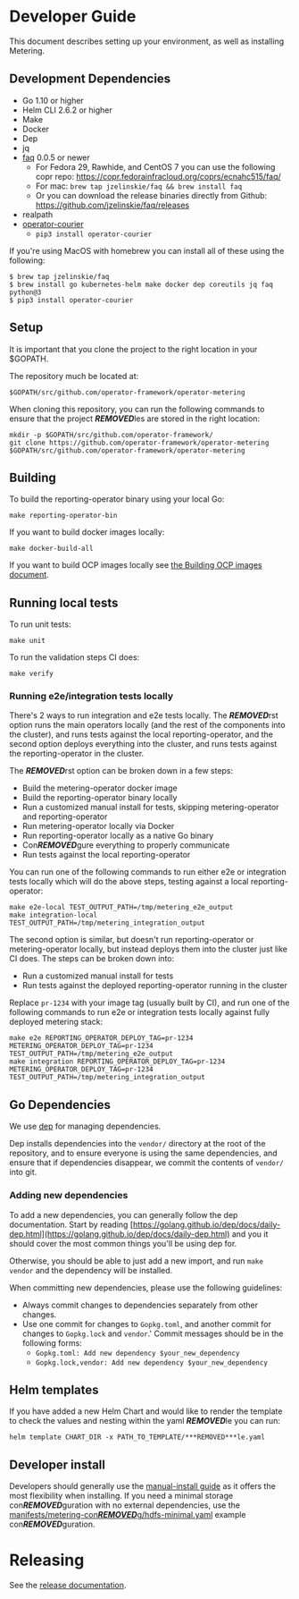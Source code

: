 # Developer Guide

This document describes setting up your environment, as well as installing Metering.

## Development Dependencies

- Go 1.10 or higher
- Helm CLI 2.6.2 or higher
- Make
- Docker
- Dep
- jq
- [faq](https://github.com/jzelinskie/faq) 0.0.5 or newer
  - For Fedora 29, Rawhide, and CentOS 7 you can use the following copr repo: https://copr.fedorainfracloud.org/coprs/ecnahc515/faq/
  - For mac: `brew tap jzelinskie/faq && brew install faq`
  - Or you can download the release binaries directly from Github: https://github.com/jzelinskie/faq/releases
- realpath
- [operator-courier](https://github.com/operator-framework/operator-courier)
  - `pip3 install operator-courier`

If you're using MacOS with homebrew you can install all of these using the
following:

```
$ brew tap jzelinskie/faq
$ brew install go kubernetes-helm make docker dep coreutils jq faq python@3
$ pip3 install operator-courier
```

## Setup

It is important that you clone the project to the right location in your $GOPATH.

The repository much be located at:

```
$GOPATH/src/github.com/operator-framework/operator-metering
```

When cloning this repository, you can run the following commands to ensure that the project ***REMOVED***les are stored in the right location:

```
mkdir -p $GOPATH/src/github.com/operator-framework/
git clone https://github.com/operator-framework/operator-metering $GOPATH/src/github.com/operator-framework/operator-metering
```

## Building

To build the reporting-operator binary using your local Go:

```
make reporting-operator-bin
```

If you want to build docker images locally:

```
make docker-build-all
```

If you want to build OCP images locally see [the Building OCP images document](ocp-images.md).

## Running local tests

To run unit tests:

```
make unit
```

To run the validation steps CI does:

```
make verify
```

### Running e2e/integration tests locally

There's 2 ways to run integration and e2e tests locally.
The ***REMOVED***rst option runs the main operators locally (and the rest of the components into the cluster), and runs tests against the local reporting-operator, and the second option deploys everything into the cluster, and runs tests against the reporting-operator in the cluster.

The ***REMOVED***rst option can be broken down in a few steps:

- Build the metering-operator docker image
- Build the reporting-operator binary locally
- Run a customized manual install for tests, skipping metering-operator and reporting-operator
- Run metering-operator locally via Docker
- Run reporting-operator locally as a native Go binary
- Con***REMOVED***gure everything to properly communicate
- Run tests against the local reporting-operator

You can run one of the following commands to run either e2e or integration tests locally which will do the above steps, testing against a local reporting-operator:

```
make e2e-local TEST_OUTPUT_PATH=/tmp/metering_e2e_output
make integration-local TEST_OUTPUT_PATH=/tmp/metering_integration_output
```

The second option is similar, but doesn't run reporting-operator or metering-operator locally, but instead deploys them into the cluster just like CI does.
The steps can be broken down into:

- Run a customized manual install for tests
- Run tests against the deployed reporting-operator running in the cluster

Replace `pr-1234` with your image tag (usually built by CI), and run one of the following commands to run e2e or integration tests locally against fully deployed metering stack:

```
make e2e REPORTING_OPERATOR_DEPLOY_TAG=pr-1234 METERING_OPERATOR_DEPLOY_TAG=pr-1234 TEST_OUTPUT_PATH=/tmp/metering_e2e_output
make integration REPORTING_OPERATOR_DEPLOY_TAG=pr-1234 METERING_OPERATOR_DEPLOY_TAG=pr-1234 TEST_OUTPUT_PATH=/tmp/metering_integration_output
```

## Go Dependencies

We use [dep](https://golang.github.io/dep/docs/introduction.html) for managing
dependencies.

Dep installs dependencies into the `vendor/` directory at the
root of the repository, and to ensure everyone is using the same dependencies,
and ensure that if dependencies disappear, we commit the contents of `vendor/`
into git.

### Adding new dependencies

To add a new dependencies, you can generally follow the dep documentation.
Start by reading [https://golang.github.io/dep/docs/daily-dep.html](https://golang.github.io/dep/docs/daily-dep.html)
and you it should cover the most common things you'll be using dep for.

Otherwise, you should be able to just add a new import, and run `make vendor`
and the dependency will be installed.

When committing new dependencies, please use the following guidelines:

- Always commit changes to dependencies separately from other changes.
- Use one commit for changes to `Gopkg.toml`, and another commit for changes to
  `Gopkg.lock` and `vendor`.' Commit messages should be in the following forms:
  - `Gopkg.toml: Add new dependency $your_new_dependency`
  - `Gopkg.lock,vendor: Add new dependency $your_new_dependency`

## Helm templates

If you have added a new Helm Chart and would like to render the template to check the values and nesting within the yaml ***REMOVED***le you can run:

```
helm template CHART_DIR -x PATH_TO_TEMPLATE/***REMOVED***le.yaml
```

## Developer install

Developers should generally use the [manual-install guide](../manual-install.md) as it offers the most flexibility when installing.
If you need a minimal storage con***REMOVED***guration with no external dependencies, use the [manifests/metering-con***REMOVED***g/hdfs-minimal.yaml](manifests/metering-con***REMOVED***g/hdfs-minimal.yaml) example con***REMOVED***guration.

# Releasing

See the [release documentation](release.md).

